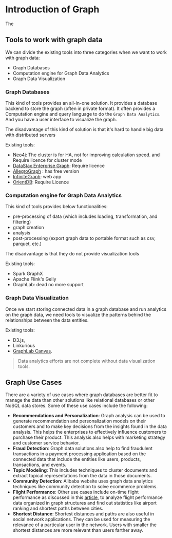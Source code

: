 # Introduction of Graph

The 

## Tools to work with graph data

We can divide the existing tools into three categories when we want to work with graph data:

 - Graph Databases
 - Computation engine for Graph Data Analytics
 - Graph Data Visualization


### Graph Databases

This kind of tools provides an all-in-one solution. It provides a database backend to store the graph (often in private
format). It often provides a Computation engine and query language to do the `Graph Data Analytics`. And you have a 
user interface to visualize the graph. 

The disadvantage of this kind of solution is that it's hard to handle big data with distributed servers

Existing tools:  
- [Neo4j](https://neo4j.com/product/): The cluster is for HA, not for improving calculation speed. and Require licence for cluster mode
- [DataStax Enterprise Graph](https://www.datastax.com/products/datastax-enterprise-graph): Require licence
- [AllegroGraph](https://allegrograph.com/) : has free version
- [InfiniteGraph](https://objectivity.com/infinitegraph/): web app
- [OrientDB](https://orientdb.org/): Require Licence

### Computation engine for Graph Data Analytics

This kind of tools provides below functionalities:
- pre-processing of data (which includes loading, transformation, and filtering)
- graph creation
- analysis
- post-processing (export graph data to portable format such as csv, parquet, etc.)

The disadvantage is that they do not provide visualization tools

Existing tools:
 - Spark GraphX
 - Apache Flink's Gelly
 - GraphLab: dead no more support

### Graph Data Visualization

Once we start storing connected data in a graph database and run analytics on the graph data, we need tools to 
visualize the patterns behind the relationships between the data entities.

Existing tools: 
  - D3.js, 
  - Linkurious
  - [GraphLab Canvas](https://github.com/apple/turicreate/). 

> Data analytics efforts are not complete without data visualization tools.


## Graph Use Cases

There are a variety of use cases where graph databases are better fit to manage the data than other solutions 
like relational databases or other NoSQL data stores. Some of these use cases include the following:

- **Recommendations and Personalization**: Graph analysis can be used to generate recommendation and 
         personalization models on their customers and to make key decisions from the insights found in the 
         data analysis. This helps the enterprises to effectively influence customers to purchase their product. 
         This analysis also helps with marketing strategy and customer service behavior.
- **Fraud Detection**: Graph data solutions also help to find fraudulent transactions in a payment processing 
        application based on the connected data that include the entities like users, products, transactions, 
        and events. 
- **Topic Modeling**: This includes techniques to cluster documents and extract topical representations from 
           the data in those documents.
- **Community Detection**: Alibaba website uses graph data analytics techniques like community detection to solve 
          ecommerce problems.
- **Flight Performance**: Other use cases include on-time flight performance as discussed in this [article](https://www.databricks.com/blog/2016/03/16/on-time-flight-performance-with-graphframes-for-apache-spark.html), to 
         analyze flight performance data organized in graph structures and find out statistics like airport ranking 
         and shortest paths between cities.
- **Shortest Distance**: Shortest distances and paths are also useful in social network applications. 
         They can be used for measuring the relevance of a particular user in the network. Users with smaller 
         the shortest distances are more relevant than users farther away.


